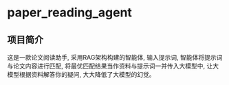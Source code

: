 # paper_reading_agent
## 项目简介
这是一款论文阅读助手, 采用RAG架构构建的智能体, 输入提示词, 智能体将提示词与论文内容进行匹配, 将最优匹配结果当作资料与提示词一并传入大模型中, 让大模型根据资料解答你的疑问, 大大降低了大模型的幻觉。

